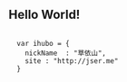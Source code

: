 ## Hello World!

```

  var ihubo = {
    nickName  : "草依山",
    site : "http://jser.me"
  }
  
```
